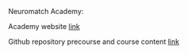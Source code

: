 Neuromatch Academy:

Academy website  [link](https://neuromatch.io/academy/)

Github repository precourse and course content  [link](https://github.com/NeuromatchAcademy)

